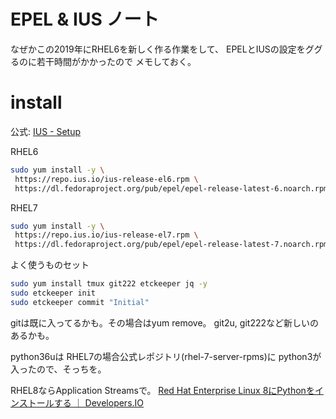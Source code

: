 # EPEL & IUS ノート

なぜかこの2019年にRHEL6を新しく作る作業をして、
EPELとIUSの設定をググるのに若干時間がかかったので
メモしておく。

# install

公式:
[IUS - Setup](https://ius.io/setup)

RHEL6

``` bash
sudo yum install -y \
 https://repo.ius.io/ius-release-el6.rpm \
 https://dl.fedoraproject.org/pub/epel/epel-release-latest-6.noarch.rpm
```

RHEL7

``` bash
sudo yum install -y \
 https://repo.ius.io/ius-release-el7.rpm \
 https://dl.fedoraproject.org/pub/epel/epel-release-latest-7.noarch.rpm
```

よく使うものセット

``` bash
sudo yum install tmux git222 etckeeper jq -y
sudo etckeeper init
sudo etckeeper commit "Initial"
```

gitは既に入ってるかも。その場合はyum remove。
git2u, git222など新しいのあるかも。

python36uは
RHEL7の場合公式レポジトリ(rhel-7-server-rpms)に
python3が入ったので、そっちを。

RHEL8ならApplication Streamsで。
[Red Hat Enterprise Linux 8にPythonをインストールする ｜ Developers.IO](https://dev.classmethod.jp/cloud/aws/in-search-of-lost-python-at-rhel-8/)

